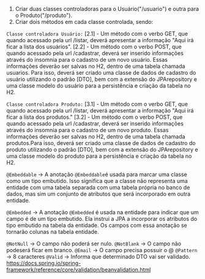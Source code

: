 1. Criar duas classes controladoras para o Usuário("/usuario") e outra para o Produto("/produto"). 
2. Criar dois métodos em cada classe controlada, sendo:

`Classe controladora Usuário:`
[2.1] - Um método com o verbo GET, que quando acessado pela url /listar, deverá apresentar a informação "Aqui irá ficar a lista dos usuários".
[2.2] - Um método com o verbo POST, que quando acessado pela url /cadastrar, deverá ser inserido informações através do insomnia para o cadastro de um novo usuário. Essas informações deverão ser salvas no H2, dentro de uma tabela chamada usuarios. Para isso, deverá ser criado uma classe de dados de cadastro do usuário utilizando o padrão [DTO], bem com a extensão do JPArepository e uma classe modelo do usuário para a persistência e criação da tabela no H2.

`Classe controladora Produto:`
[3.1] - Um método com o verbo GET, que quando acessado pela url /listar, deverá apresentar a informação "Aqui irá ficar a lista dos produtos."
[3.2] - Um método com o verbo POST, que quando acessado pela url /cadastrar, deverá ser inserido informações através do insomnia para o cadastro de um novo produto. Essas informações deverão ser salvas no H2, dentro de uma tabela chamada produtos.Para isso, deverá ser criado uma classe de dados de cadastro do produto utilizando o padrão [DTO], bem com a extensão do JPArepository e uma classe modelo do produto para a persistência e criação da tabela no H2.



`@Embeddable`
-> A anotação `@Embeddable`é usada para marcar uma classe como um tipo embutido. Isso significa que a classe não representa uma entidade com uma tabela separada com uma tabela própria no banco de dados, mas sim um conjunto de atributos que será incorporado em outra entidade.

`@Embedded`
-> A anotação `@Embedded` é usada na entidade para indicar que um campo é de um tipo embutido. Ela instrui a JPA a incorporar os atributos do tipo embutido na tabela da entidade. Os campos com essa anotação se tornarão colunas na tabela entidade.

`@NotNull` -> O campo não poderá ser nulo.
`@NotBlank` -> O campo não podeserá ficar em branco.
`@Email` -> O campo precisa possuir o @
`@Pattern` -> 8 caracteres
`@Valid` -> Informa que determinado DTO vai ser validado.
https://docs.spring.io/spring-framework/reference/core/validation/beanvalidation.html